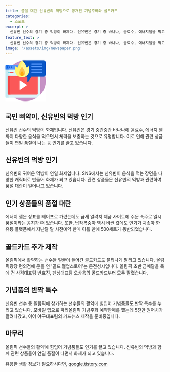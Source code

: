 ```yaml
---
title: 품절 대란 신유빈의 먹방으로 공개된 기념주화와 골드카드
categories:
  - 스포츠
excerpt: >
  신유빈 선수의 경기 중 먹방이 화제다. 신유빈은 경기 중 바나나, 음료수, 에너지젤을 먹고, 얼음 주머니를 머리에 얹고 먹는 모습이 SNS에서 화제를 모았다. 그의 먹방 관련 제품은 품절 대란을 일으키기도 했고, 납작복숭아 역시 인기를 끌었다. 또한, 올림픽 선수들의 골드카드와 기념주화도 인기를 끌며 추가 제작이 이루어졌다. 파리올림픽으로 인해 선수들과 관련된 아이템들이 화제를 모으고 있다.
feature_text: >
  신유빈 선수의 경기 중 먹방이 화제다. 신유빈은 경기 중 바나나, 음료수, 에너지젤을 먹고, 얼음 주머니를 머리에 얹고 먹는 모습이 SNS에서 화제를 모았다. 그의 먹방 관련 제품은 품절 대란을 일으키기도 했고, 납작복숭아 역시 인기를 끌었다. 또한, 올림픽 선수들의 골드카드와 기념주화도 인기를 끌며 추가 제작이 이루어졌다. 파리올림픽으로 인해 선수들과 관련된 아이템들이 화제를 모으고 있다.
image: '/assets/img/newspaper.png'
---
```


<p><img src="/assets/img/news.png" alt="rentncar 속보" /></p>

<h2>국민 삐약이, 신유빈의 먹방 인기</h2>

<p data-ke-size="size16">신유빈 선수의 먹방이 화제입니다. 신유빈은 경기 중간중간 바나나에 음료수, 에너지 젤까지 다양한 음식을 먹으면서 체력을 보충하는 것으로 유명합니다. 이로 인해 관련 상품들이 연일 품절이 나는 등 인기를 끌고 있습니다.</p>

<h2>신유빈의 먹방 인기</h2>

<p data-ke-size="size16">신유빈의 귀여운 먹방이 연일 화제입니다. SNS에서는 신유빈이 음식을 먹는 장면을 다양한 캐릭터로 만들어 화제가 되고 있습니다. 관련 상품들은 신유빈의 먹방과 관련하여 품절 대란이 일어나고 있습니다.</p>

<h2>인기 상품들의 품절 대란</h2>

<p data-ke-size="size16">에너지 젤은 상표를 테이프로 가렸는데도 금세 알려져 제품 사이트에 주문 폭주로 일시 품절이라는 공지가 떠 있습니다. 또한, 납작복숭아 역시 비싼 값에도 인기가 치솟아 한 유통 플랫폼에서 지난달 말 사전예약 판매 이틀 만에 500세트가 동반되었습니다.</p>

<h2>골드카드 추가 제작</h2>

<p data-ke-size="size16">올림픽에서 활약하는 선수들 얼굴이 들어간 골드카드도 불티나게 팔리고 있습니다. 올림픽광장 편의점에 문을 연 '골드 팵업스토어'는 문전성시입니다. 올림픽 초반 금메달을 목에 건 사격대표팀 반효진, 펜싱대표팀 오상욱의 골드카드부터 모두 팔렸습니다.</p>

<h2>기념품의 반짝 특수</h2>

<p data-ke-size="size16">신유빈 선수 등 올림픽에 참가하는 선수들의 활약에 힘입어 기념품들도 반짝 특수를 누리고 있습니다. 모바일 앱으로 파리올림픽 기념주화 예약판매를 했는데 5천만 원어치가 팔려나갔고, 이어 야구대표팀의 카드뉴스 제작을 준비중입니다.</p>

<h2>마무리</h2>

<p data-ke-size="size16">올림픽 선수들의 활약에 힘입어 기념품들도 인기를 끌고 있습니다. 신유빈의 먹방과 함께 관련 상품들이 연일 품절이 나면서 화제가 되고 있습니다.</p>
유용한 생활 정보가 필요하시다면, <a href="https://qoogle.tistory.com" rel="dofollow">qoogle.tistory.com</a>


